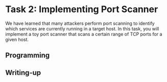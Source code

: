 # Task 2: Implementing Port Scanner

We have learned that many attackers perform port scanning to identify which services are currently running in a target host. In this task, you will implement a toy port scanner that scans a certain range of TCP ports for a given host.

## Programming

## Writing-up
